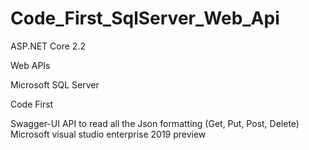 # Code_First_SqlServer_Web_Api

ASP.NET Core 2.2 

Web APIs  

Microsoft SQL Server 

Code First

Swagger-UI API to read all the Json formatting (Get, Put, Post, Delete)
Microsoft visual studio enterprise 2019 preview

